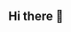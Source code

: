## Hi there 👋

<!--
🧠 UC LEADS Researcher | Mechanical Engineering major | Full-time chaos manager
🌱 Learning how to make things fly without breaking things
💻 Currently working on:
* “Integrated UAS Health Prognostic and Emergency Response System” (basically teaching drones how to call for help before they crash into trees 🌳💥)
* A rocket for my Level 1 certification 🚀
* Keeping my SolidWorks from exploding 💥
 🔮 Fun Fact: 
🎨 I love painting and drawing

 🔗 Let's conneet: [link text](https://example.com)
Cheers,
Jenny 
--> 
